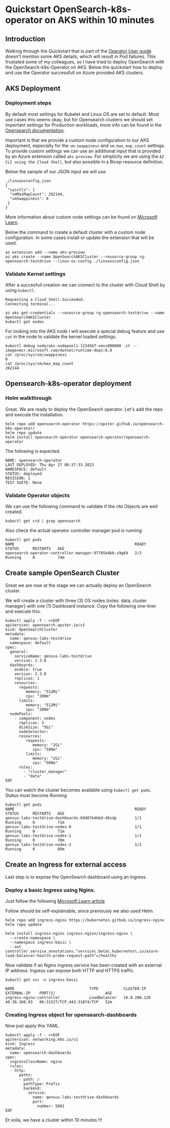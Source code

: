 # Quickstart OpenSearch-k8s-operator on AKS within 10 minutes

## Introduction

Walking through the Quickstart that is part of the [Operator User guide](https://github.com/Opster/opensearch-k8s-operator/blob/main/docs/userguide/main.md) doesn't mention some AKS details, which will result in Pod failures. This frustated some of my colleagues, so I have tried to deploy OpenSearch with the OpenSearch-k8s-Operator on AKS. Below the quickstart how to deploy and use the Operator successfull on Azure provided AKS clusters.

## AKS Deployment

### Deployment steps

By default most settings for Kubelet and Linux OS are set to default. Most use cases this seems okay, but for Opensearch clusters we should set important settings for Production workloads, more info can be found in the [Opensearch documentation](https://opensearch.org/docs/latest/install-and-configure/install-opensearch/index/#important-settings).

Important is that we provide a custom node configuration to our AKS deployment, especially for the `vm.swappiness` and `vm.max_map_count` settings.
To provide custom settings we can use an additional input that is provided by an Azure extension called `aks-preview`. For simplicity we are using the `AZ CLI using the Cloud Shell`, but also possible in a Bicep resource definition. 

Below the sample of our JSON input we will use.

```
./linuxosconfig.json
{
 "sysctls": {
  "vmMaxMapCount": 262144,
  "vmSwappiness": 0
 }
}
```

More information about custom node settings can be found on [Microsoft Learn](https://learn.microsoft.com/en-us/azure/aks/custom-node-configuration).

Below the command to create a default cluster with a custom node configuration. In some cases install or update the extension that will be used.

```
az extension add --name aks-preview
az aks create --name OpenSearchAKSCluster --resource-group rg-opensearch-testdrive --linux-os-config ./linuxosconfig.json
```

### Validate Kernel settings

After a succesfull creation we can connect to the cluster with Cloud Shell by using `kubectl`.

```
Requesting a Cloud Shell.Succeeded. 
Connecting terminal...

az aks get-credentials --resource-group rg-opensearch-testdrive --name OpenSearchAKSCluster
kubectl get nodes
```

For looking into the AKS node I will execute a special debug feature and use `cat` in the node to validate the kernel loaded settings.

```
kubectl debug node/aks-nodepool1-1234567-vmss000000 -it --image=mcr.microsoft.com/dotnet/runtime-deps:6.0
cat /proc/sys/vm/swappiness
0
cat /proc/sys/vm/max_map_count
262144
```

## Opensearch-k8s-operator deployment

### Helm walkthrough

Great. We are ready to deploy the OpenSearch operator. Let's add the repo and execute the installation.

```
helm repo add opensearch-operator https://opster.github.io/opensearch-k8s-operator/
helm repo update
helm install opensearch-operator opensearch-operator/opensearch-operator
```

The following is expected.

```
NAME: opensearch-operator
LAST DEPLOYED: Thu Apr 27 08:37:33 2023
NAMESPACE: default
STATUS: deployed
REVISION: 1
TEST SUITE: None
```

### Validate Operator objects

We can use the following command to validate if the `CRD` Objects are well created.

```
kubectl get crd | grep opensearch
```

Also check the actual operator controller manager pod is running:

```
kubectl get pods
NAME                                                     READY   STATUS      RESTARTS   AGE
opensearch-operator-controller-manager-977b5b4bb-s9g69   2/2     Running     0          74m
```

## Create sample OpenSearch Cluster

Great we are now at the stage we can actually deploy an OpenSearch cluster. 

We will create a cluster with three (3) OS nodes {roles: data, cluster manager} with one (1) Dashboard instance.
Copy the following one-liner and execute this.

```
kubectl apply -f - <<EOF
apiVersion: opensearch.opster.io/v1
kind: OpenSearchCluster
metadata:
  name: qensus-labs-testdrive
  namespace: default
spec:
  general:
    serviceName: qensus-labs-testdrive
    version: 2.3.0
  dashboards:
    enable: true
    version: 2.3.0
    replicas: 1
    resources:
      requests:
         memory: "512Mi"
         cpu: "200m"
      limits:
         memory: "512Mi"
         cpu: "200m"
  nodePools:
    - component: nodes
      replicas: 3
      diskSize: "5Gi"
      nodeSelector:
      resources:
         requests:
            memory: "2Gi"
            cpu: "500m"
         limits:
            memory: "2Gi"
            cpu: "500m"
      roles:
        - "cluster_manager"
        - "data"
EOF
```

You can watch the cluster becomes available using `kubectl get pods`. Status must become *Running*

```
kubectl get pods
NAME                                                     READY   STATUS      RESTARTS   AGE
qensus-labs-testdrive-dashboards-69487b4bbd-d6zdp        1/1     Running     0          71m
qensus-labs-testdrive-nodes-0                            1/1     Running     0          71m
qensus-labs-testdrive-nodes-1                            1/1     Running     0          70m
qensus-labs-testdrive-nodes-2                            1/1     Running     0          68m
```

## Create an Ingress for external access

Last step is to expose the OpenSearch dashboard using an Ingress.

### Deploy a basic Ingress using Nginx.

Just follow the following [Microsoft Learn article](https://learn.microsoft.com/en-us/azure/aks/ingress-basic)

Follow should be self-explainable, since previously we also used Helm.

```
helm repo add ingress-nginx https://kubernetes.github.io/ingress-nginx
helm repo update

helm install ingress-nginx ingress-nginx/ingress-nginx \
  --create-namespace \
  --namespace ingress-basic \
  --set controller.service.annotations."service\.beta\.kubernetes\.io/azure-load-balancer-health-probe-request-path"=/healthz
```

Now validate if an Nginx ingress service has been created with an external IP address. Ingress can expose both HTTP and HTTPS traffic.

```
kubectl get svc -n ingress-basic

NAME                                 TYPE           CLUSTER-IP     EXTERNAL-IP    PORT(S)                      AGE
ingress-nginx-controller             LoadBalancer   10.0.208.120   40.38.160.93   80:31527/TCP,443:31074/TCP   52m
```

### Creating Ingress object for opensearch-dashboards

Now just apply this YAML.

```
kubectl apply -f - <<EOF
apiVersion: networking.k8s.io/v1
kind: Ingress
metadata:
  name: opensearch-dashboards
spec:
  ingressClassName: nginx
  rules:
  - http:
      paths:
      - path: /
        pathType: Prefix
        backend:
          service:
            name: qensus-labs-testdrive-dashboards
            port:
              number: 5601
EOF
```

Et voila, we have a cluster within 10 minutes !!!
